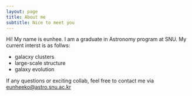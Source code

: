 ```yaml
---
layout: page
title: About me
subtitle: Nice to meet you
---
```


Hi! My name is eunhee. I am a graduate in Astronomy program at SNU. My current interst is as follws:

- galacxy clusters
- large-scale structure
- galaxy evolution

If any questions or exciting collab, feel free to contact me via <eunheeko@astro.snu.ac.kr>
